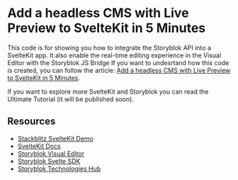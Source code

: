 # Add a headless CMS with Live Preview to SvelteKit in 5 Minutes

This code is for showing you how to integrate the Storyblok API into a SvelteKit app.
It also enable the real-time editing experience in the Visual Editor with the Storyblok JS Bridge
If you want to undesrtand how this code is created, you can follow the article: [Add a headless CMS with Live Preview to SvelteKit in 5 Minutes](https://www.storyblok.com/tp/add-a-headless-cms-to-svelte-in-5-minutes).

If you want to explore more SvelteKit and Storyblok you can read the Ultimate Tutorial (it will be published soon).

## Resources

- [Stackblitz SvelteKit Demo](https://stackblitz.com/edit/sveltekit-sdk-demo)
- [SvelteKit Docs](https://kit.svelte.dev/)
- [Storyblok Visual Editor](https://www.storyblok.com/docs/editor-guides/visual-editor)
- [Storyblok Svelte SDK](https://github.com/storyblok/storyblok-svelte)
- [Storyblok Technologies Hub](https://www.storyblok.com/technologies)